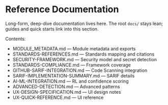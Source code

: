 # Reference Documentation

Long-form, deep-dive documentation lives here. The root `docs/` stays lean; guides and quick starts link into this section.

Contents:

- MODULE_METADATA.md — Module metadata and exports
- STANDARDS-REFERENCES.md — Standards mapping and citations
- SECURITY-FRAMEWORK.md — Security model and secret detection
- STANDARDS-COMPLIANCE.md — Framework coverage
- GITHUB-SARIF-INTEGRATION.md — Code Scanning integration
- SARIF-IMPLEMENTATION-SUMMARY.md — SARIF details
- AI-ML-INTEGRATION.md — RL and confidence scoring
- ADVANCED-DETECTION.md — Advanced patterns
- UX-DESIGN-SPECIFICATION.md — UI design notes
- UX-QUICK-REFERENCE.md — UI reference

